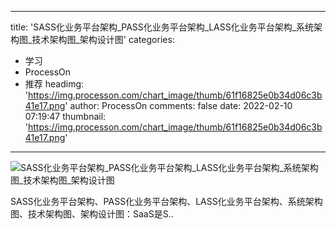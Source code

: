 
---
title: 'SASS化业务平台架构_PASS化业务平台架构_LASS化业务平台架构_系统架构图_技术架构图_架构设计图'
categories: 
 - 学习
 - ProcessOn
 - 推荐
headimg: 'https://img.processon.com/chart_image/thumb/61f16825e0b34d06c3b41e17.png'
author: ProcessOn
comments: false
date: 2022-02-10 07:19:47
thumbnail: 'https://img.processon.com/chart_image/thumb/61f16825e0b34d06c3b41e17.png'
---

<div>   
<img class="thumb" alt="SASS化业务平台架构_PASS化业务平台架构_LASS化业务平台架构_系统架构图_技术架构图_架构设计图" src="https://img.processon.com/chart_image/thumb/61f16825e0b34d06c3b41e17.png" referrerpolicy="no-referrer">
<p>SASS化业务平台架构、PASS化业务平台架构、LASS化业务平台架构、系统架构图、技术架构图、架构设计图：SaaS是S..</p>  
</div>
            